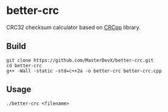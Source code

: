 # better-crc
CRC32 checksum calculator based on <a href="https://github.com/d-bahr/CRCpp">CRCpp</a> library.
## Build
```
git clone https://github.com/MasterDevX/better-crc.git
cd better-crc
g++ -Wall -static -std=c++2a -o better-crc better-crc.cpp
```
## Usage
```
./better-crc <filename>
```
